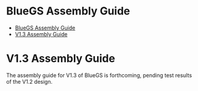 # BlueGS Assembly Guide

<!-- TOC -->

- [BlueGS Assembly Guide](#bluegs-assembly-guide)
- [V1.3 Assembly Guide](#v13-assembly-guide)

<!-- /TOC -->
# V1.3 Assembly Guide

The assembly guide for V1.3 of BlueGS is forthcoming, pending test results of the V1.2 design.
